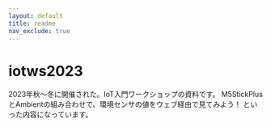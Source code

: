 ```yaml
---
layout: default
title: readme
nav_exclude: true
---
```


# iotws2023

2023年秋～冬に開催された。IoT入門ワークショップの資料です。
M5StickPlusとAmbientの組み合わせで、環境センサの値をウェブ経由で見てみよう！
といった内容になっています。
